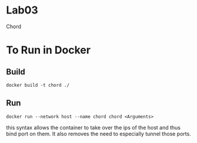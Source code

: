# Lab03
Chord

# To Run in Docker

## Build

```
docker build -t chord ./
```
## Run

```
docker run --network host --name chord chord <Arguments>
```
this syntax allows the container to take over the ips of the host and thus bind port on them. It also removes the need to especially tunnel those ports.
